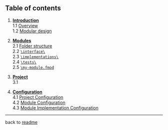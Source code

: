 ## Table of contents
1. [**Introduction**](./introduction/introduction.md#1-introduction)  
  1.1 [Overview](./introduction/introduction.md#11-overview)  
  1.2 [Modular design](./introduction/introduction.md#12-modular-design) 
  
2. [**Modules**](./modules/modules.md)   
  2.1 [Folder structure](./modules/modules.md#21-folder-structure)  
  2.2 [`\interface\`](./modules/modules.md#22-interface)  
  2.3 [`\implementations\`](./modules/modules.md#23-implementations)  
  2.4 [`\tests\`](./modules/modules.md#24-tests)  
  2.5 [`\my-module.fmod`](./modules/modules.md#25-my-modulefmod)  

3. [**Project**](./project/project.md)  
  3.1

4. [**Configuration**](./configuration/configuration.md#1-configuration)  
  4.1 [Project Configuration](./configuration/fproject.md)  
  4.2 [Module Configuration](./configuration/fmod.md)  
  4.3 [Module Implementation Configuration](./configuration/fimpl.md)

---
back to [readme](./../readme.md)
